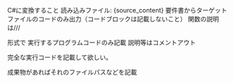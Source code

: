 
C#に変換すること
読み込みファイル: {source_content}
要件書からターゲットファイルのコードのみ出力（コードブロックは記載しないこと）
関数の説明は/// <summary> 形式で
実行するプログラムコードのみ記載
説明等はコメントアウト

完全な実行コードを記載して欲しい。

成果物があればそれのファイルパスなどを記載
